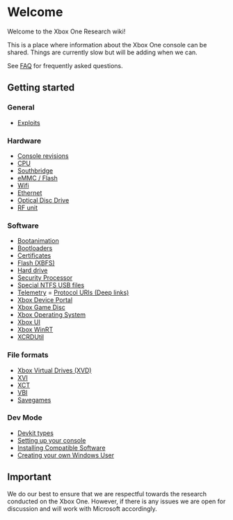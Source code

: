 <!-- TITLE: Home -->
<!-- SUBTITLE: Welcome to this wiki! -->

# Welcome
Welcome to the Xbox One Research wiki\!

This is a place where information about the Xbox One console can be
shared. Things are currently slow but will be adding when we can.

See [FAQ](faq) for frequently asked questions.

## Getting started

### General
  - [Exploits](exploits)

### Hardware
  - [Console revisions](console-revisions)
  - [CPU](cpu)
  - [Southbridge](southbridge)
  - [eMMC / Flash](eMMC---Flash)
  - [Wifi](wifi)
  - [Ethernet](ethernet)
  - [Optical Disc Drive](optical-disc-drive)
  - [RF unit](rf-unit)

### Software
  - [Bootanimation](bootanimation)
  - [Bootloaders](bootloaders)
  - [Certificates](certificates)
  - [Flash (XBFS)](xbox-boot-file-system)
  - [Hard drive](harddrive)
  - [Security Processor](security-processor)
  - [Special NTFS USB files](special-ntfs-usb-files)
  - [Telemetry](telemetry)
  = [Protocol URIs (Deep links)](protcol-URIs)
  - [Xbox Device Portal](device-portal)
  - [Xbox Game Disc](xbox-game-disc)
  - [Xbox Operating System](xbox-operating-system)
  - [Xbox UI](xbox-ui)
  - [Xbox WinRT](winmd)
  - [XCRDUtil](xcrdutil)

### File formats
  - [Xbox Virtual Drives (XVD)](xbox-virtual-drive)
  - [XVI](xvi)
  - [XCT](xct)
  - [VBI](vbi)
  - [Savegames](savegames)

### Dev Mode
  - [Devkit types](devkit-types)
  - [Setting up your console](setup-dev-mode)
  - [Installing Compatible Software](installing-compatible-software)
  - [Creating your own Windows User](creating-a-win-user)

## Important

We do our best to ensure that we are respectful towards the research
conducted on the Xbox One. However, if there is any issues we are open
for discussion and will work with Microsoft accordingly.
